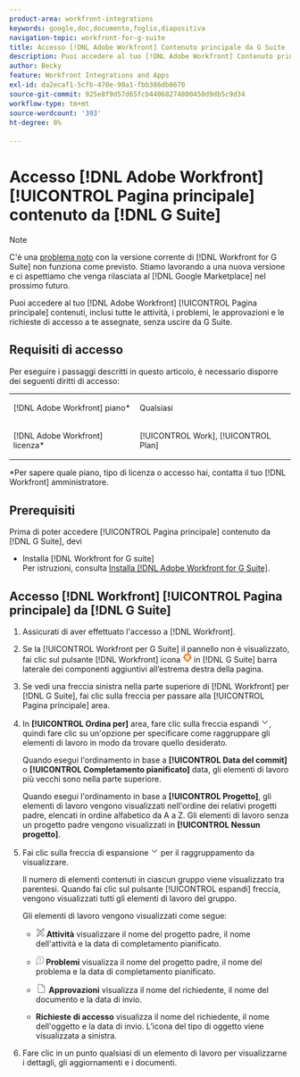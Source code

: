 ```yaml
---
product-area: workfront-integrations
keywords: google,doc,documento,foglio,diapositiva
navigation-topic: workfront-for-g-suite
title: Accesso [!DNL Adobe Workfront] Contenuto principale da G Suite
description: Puoi accedere al tuo [!DNL Adobe Workfront] Contenuto principale, inclusi tutte le attività, i problemi, le approvazioni e le richieste di accesso assegnate all’utente, senza uscire da G Suite.
author: Becky
feature: Workfront Integrations and Apps
exl-id: da2ecaf1-5cfb-470e-90a1-fbb386db8670
source-git-commit: 925e8f9d57d65fcb44068274800450d9db5c9d34
workflow-type: tm+mt
source-wordcount: '393'
ht-degree: 0%

---
```


# Accesso [!DNL Adobe Workfront] [!UICONTROL Pagina principale] contenuto da [!DNL G Suite]

>[!NOTE]
>
>C&#39;è una [problema noto](https://experienceleague.adobe.com/docs/workfront-known-issues/issues/new-workfront-experience/wf-current/wf-integrations-error-when-opening-wf-for-gsuite.html?lang=en) con la versione corrente di [!DNL Workfront for G Suite] non funziona come previsto. Stiamo lavorando a una nuova versione e ci aspettiamo che venga rilasciata al [!DNL Google Marketplace] nel prossimo futuro.

Puoi accedere al tuo [!DNL Adobe Workfront] [!UICONTROL Pagina principale] contenuti, inclusi tutte le attività, i problemi, le approvazioni e le richieste di accesso a te assegnate, senza uscire da G Suite.

## Requisiti di accesso

Per eseguire i passaggi descritti in questo articolo, è necessario disporre dei seguenti diritti di accesso:

<table style="table-layout:auto"> 
 <col> 
 <col> 
 <tbody> 
  <tr> 
   <td role="rowheader">[!DNL Adobe Workfront] piano*</td> 
   <td> <p>Qualsiasi</p> </td> 
  </tr> 
  <tr> 
   <td role="rowheader">[!DNL Adobe Workfront] licenza*</td> 
   <td> <p>[!UICONTROL Work], [!UICONTROL Plan]</p> </td> 
  </tr> 
 </tbody> 
</table>

&#42;Per sapere quale piano, tipo di licenza o accesso hai, contatta il tuo [!DNL Workfront] amministratore.

## Prerequisiti

Prima di poter accedere [!UICONTROL Pagina principale] contenuto da [!DNL G Suite], devi

* Installa [!DNL Workfront for G suite]\
   Per istruzioni, consulta [Installa [!DNL Adobe Workfront for G Suite]](../../workfront-integrations-and-apps/workfront-for-g-suite/install-workfront-for-gsuite.md).

## Accesso [!DNL Workfront] [!UICONTROL Pagina principale] da [!DNL G Suite]

1. Assicurati di aver effettuato l&#39;accesso a [!DNL Workfront].
1. Se la [!UICONTROL Workfront per G Suite] il pannello non è visualizzato, fai clic sul pulsante [!DNL Workfront] icona ![](assets/wf-lion-icon.png) in [!DNL G Suite] barra laterale dei componenti aggiuntivi all’estrema destra della pagina.
1. Se vedi una freccia sinistra nella parte superiore di [!DNL Workfront] per [!DNL G Suite], fai clic sulla freccia per passare alla [!UICONTROL Pagina principale] area.

1. In **[!UICONTROL Ordina per]** area, fare clic sulla freccia espandi ![](assets/dropdown-arrow.png), quindi fare clic su un&#39;opzione per specificare come raggruppare gli elementi di lavoro in modo da trovare quello desiderato.

   Quando esegui l&#39;ordinamento in base a **[!UICONTROL Data del commit]** o **[!UICONTROL Completamento pianificato]** data, gli elementi di lavoro più vecchi sono nella parte superiore.

   Quando esegui l&#39;ordinamento in base a **[!UICONTROL Progetto]**, gli elementi di lavoro vengono visualizzati nell&#39;ordine dei relativi progetti padre, elencati in ordine alfabetico da A a Z. Gli elementi di lavoro senza un progetto padre vengono visualizzati in **[!UICONTROL Nessun progetto]**.

1. Fai clic sulla freccia di espansione ![](assets/dropdown-arrow.png) per il raggruppamento da visualizzare.

   Il numero di elementi contenuti in ciascun gruppo viene visualizzato tra parentesi. Quando fai clic sul pulsante [!UICONTROL espandi] freccia, vengono visualizzati tutti gli elementi di lavoro del gruppo.

   Gli elementi di lavoro vengono visualizzati come segue:

   * ![](assets/task-icon.png) **Attività** visualizzare il nome del progetto padre, il nome dell&#39;attività e la data di completamento pianificato.

   * ![](assets/issue-icon.png) **Problemi** visualizza il nome del progetto padre, il nome del problema e la data di completamento pianificato.

   * ![](assets/document-icon.png)  **Approvazioni** visualizza il nome del richiedente, il nome del documento e la data di invio.
   * **Richieste di accesso** visualizza il nome del richiedente, il nome dell&#39;oggetto e la data di invio. L’icona del tipo di oggetto viene visualizzata a sinistra.

1. Fare clic in un punto qualsiasi di un elemento di lavoro per visualizzarne i dettagli, gli aggiornamenti e i documenti.
